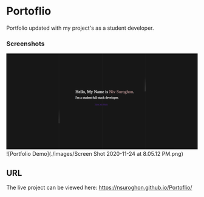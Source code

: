 # Portoflio
Portfolio updated with my project's as a student developer. 

### Screenshots
![Portfolio Demo](https://github.com/nsuroghon/Portoflio/blob/working/images/Screen%20Shot%202020-11-24%20at%208.04.46%20PM.png)
![Portfolio Demo](./images/Screen Shot 2020-11-24 at 8.05.12 PM.png)


## URL
The live project can be viewed here: https://nsuroghon.github.io/Portoflio/
